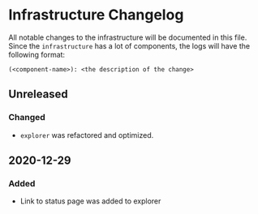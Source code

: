 # Infrastructure Changelog

All notable changes to the infrastructure will be documented in this file. Since the `infrastructure` has a lot of
components, the logs will have the following format:

```
(<component-name>): <the description of the change>
```

## Unreleased

### Changed

- `explorer` was refactored and optimized.

## 2020-12-29

### Added

- Link to status page was added to explorer

